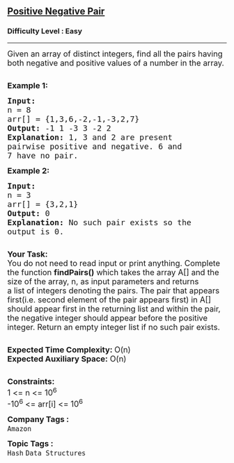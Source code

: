 <h2><a href="https://practice.geeksforgeeks.org/problems/positive-negative-pair5209/1?page=2&status[]=unsolved&category[]=Hash&sortBy=submissions">Positive Negative Pair</a></h2><h3>Difficulty Level : Easy</h3><hr><div class="problems_problem_content__Xm_eO"><p><span style="font-size:18px">Given an array of distinct integers, find all the pairs having both negative and positive values of a number in the array.</span></p>

<p><br>
<span style="font-size:18px"><strong>Example 1:</strong></span></p>

<pre><span style="font-size:18px"><strong>Input:
</strong>n = 8
arr[] = {1,3,6,-2,-1,-3,2,7}
<strong>Output: </strong>-1 1 -3 3 -2 2<strong>
Explanation: </strong>1, 3 and 2 are present 
pairwise positive and negative. 6 and 
7 have no pair.</span>
</pre>

<p><span style="font-size:18px"><strong>Example 2:</strong></span></p>

<pre><span style="font-size:18px"><strong>Input:
</strong>n = 3
arr[] = {3,2,1}
<strong>Output: </strong>0<strong>
Explanation: </strong>No such pair exists so the 
output is 0.</span></pre>

<p><br>
<span style="font-size:18px"><strong>Your Task:</strong><br>
You do not need to read input or print anything. Complete the function <strong>findPairs()</strong> which takes the array A[] and the size of the array, n, as input parameters and returns a&nbsp;list&nbsp;of integers denoting the pairs. The pair that appears first(i.e. second element of the pair appears first)&nbsp;in A[] should appear first in the returning list and within the pair, the negative integer should appear before the positive integer. Return an empty integer list if no such pair exists. </span></p>

<p><br>
<span style="font-size:18px"><strong>Expected Time Complexity: </strong>O(n)<br>
<strong>Expected Auxiliary Space:</strong> O(n)</span></p>

<p><br>
<span style="font-size:18px"><strong>Constraints:</strong><br>
1 &lt;= n&nbsp;&lt;= 10<sup>6</sup><br>
-10<sup>6</sup> &lt;= arr[i] &lt;= 10<sup>6</sup></span></p>
</div><p><span style=font-size:18px><strong>Company Tags : </strong><br><code>Amazon</code>&nbsp;<br><p><span style=font-size:18px><strong>Topic Tags : </strong><br><code>Hash</code>&nbsp;<code>Data Structures</code>&nbsp;